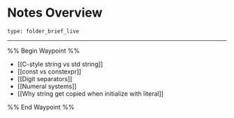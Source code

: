 # Notes Overview
 
```ccard
type: folder_brief_live
```
 
---

%% Begin Waypoint %%
- [[C-style string vs std string]]
- [[const vs constexpr]]
- [[Digit separators]]
- [[Numeral systems]]
- [[Why string get copied when initialize with literal]]

%% End Waypoint %%